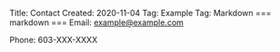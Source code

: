 Title: Contact
Created: 2020-11-04
Tag: Example
Tag: Markdown
=== markdown ===
Email: example@example.com

Phone: 603-XXX-XXXX

